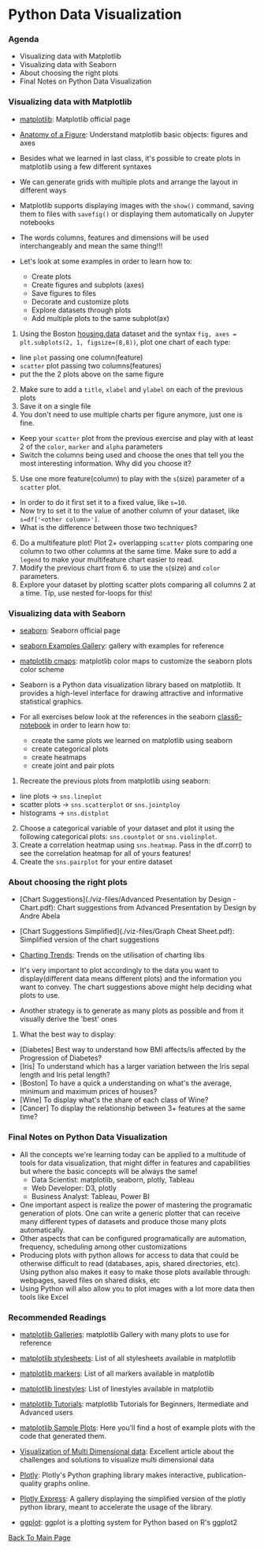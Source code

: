# Python Data Visualization

### Agenda
* Visualizing data with Matplotlib
* Visualizing data with Seaborn
* About choosing the right plots
* Final Notes on Python Data Visualization

### Visualizing data with Matplotlib
* [matplotlib](https://matplotlib.org/index.html): Matplotlib official page
* [Anatomy of a Figure](https://matplotlib.org/_images/anatomy.png): Understand matplotlib basic objects: figures and axes

* Besides what we learned in last class, it's possible to create plots in matplotlib using a few different syntaxes
* We can generate grids with multiple plots and arrange the layout in different ways
* Matplotlib supports displaying images with the `show()` command, saving them to files with `savefig()` or displaying them automatically on Jupyter notebooks
* The words columns, features and dimensions will be used interchangeably and mean the same thing!!!
* Let's look at some examples in order to learn how to:
  * Create plots
  * Create figures and subplots (axes)
  * Save figures to files
  * Decorate and customize plots
  * Explore datasets through plots
  * Add multiple plots to the same subplot(ax)

1. Using the Boston [housing.data](viz-files/boston/housing.data) dataset and the syntax `fig, axes = plt.subplots(2, 1, figsize=(8,8))`, plot one chart of each type:
  - line `plot` passing one column(feature)
  - `scatter` plot passing two columns(features)
  - put the the 2 plots above on the same figure
2. Make sure to add a `title`, `xlabel` and `ylabel` on each of the previous plots
3. Save it on a single file
4. You don't need to use multiple charts per figure anymore, just one is fine. 
  - Keep your `scatter` plot from the previous exercise and play with at least 2 of the `color`, `marker` and `alpha` parameters
  - Switch the columns being used and choose the ones that tell you the most interesting information. Why did you choose it?
5. Use one more feature(column) to play with the `s`(size) parameter of a `scatter` plot. 
* In order to do it first set it to a fixed value, like `s=10`. 
* Now try to set it to the value of another column of your dataset, like `s=df['<other column>']`. 
* What is the difference between those two techniques?
6. Do a multifeature plot! Plot 2+ overlapping `scatter` plots comparing one column to two other columns at the same time. Make sure to add a `legend` to make your multifeature chart easier to read.
7. Modify the previous chart from 6. to use the `s`(size) and `color` parameters.
8. Explore your dataset by plotting scatter plots comparing all columns 2 at a time. Tip, use nested for-loops for this!

### Visualizing data with Seaborn
* [seaborn](https://seaborn.pydata.org/): Seaborn official page
* [seaborn Examples Gallery](https://seaborn.pydata.org/examples/index.html): gallery with examples for reference
* [matplotlib cmaps](https://matplotlib.org/tutorials/colors/colormaps.html): matplotlib color maps to customize the seaborn plots color scheme

* Seaborn is a Python data visualization library based on matplotlib. It provides a high-level interface for drawing attractive and informative statistical graphics.
* For all exercises below look at the references in the seaborn [class6-notebook](https://github.com/cce-bigdataintro-1160/spring2019/tree/master/class6-notebook) in order to learn how to:
  * create the same plots we learned on matplotlib using seaborn
  * create categorical plots
  * create heatmaps
  * create joint and pair plots

1. Recreate the previous plots from matplotlib using seaborn: 
  * line plots -> `sns.lineplot`
  * scatter plots -> `sns.scatterplot` or `sns.jointploy`
  * histograms -> `sns.distplot`
2. Choose a categorical variable of your dataset and plot it using the following categorical plots: `sns.countplot` or `sns.violinplot`.
3. Create a correlation heatmap using `sns.heatmap`. Pass in the df.corr() to see the correlation heatmap for all of yours features!
4. Create the `sns.pairplot` for your entire dataset

### About choosing the right plots
* [Chart Suggestions](./viz-files/Advanced Presentation by Design - Chart.pdf): Chart suggestions from Advanced Presentation by Design by Andre Abela
* [Chart Suggestions Simplified](./viz-files/Graph Cheat Sheet.pdf): Simplified version of the chart suggestions
* [Charting Trends](https://trends.google.com/trends/explore?date=2018-03-03%202019-05-18&geo=US&q=matplotlib,seaborn,plotly,ggplot): Trends on the utilisation of charting libs

* It's very important to plot accordingly to the data you want to display(different data means different plots) and the information you want to convey. The chart suggestions above might help deciding what plots to use.
* Another strategy is to generate as many plots as possible and from it visually derive the 'best' ones

1. What the best way to display:
  * [Diabetes] Best way to understand how BMI affects/is affected by the Progression of Diabetes?
  * [Iris] To understand which has a larger variation between the Iris sepal length and Iris petal length? 
  * [Boston] To have a quick a understanding on what's the average, minimum and maximum prices of houses?
  * [Wine] To display what's the share of each class of Wine?
  * [Cancer] To display the relationship between 3+ features at the same time?

### Final Notes on Python Data Visualization
* All the concepts we're learning today can be applied to a multitude of tools for data visualization, that might differ in features and capabilities but where the basic concepts will be always the same!
  * Data Scientist: matplotlib, seaborn, plotly, Tableau
  * Web Developer: D3, plotly
  * Business Analyst: Tableau, Power BI
* One important aspect is realize the power of mastering the programatic generation of plots. One can write a generic plotter that can receive many different types of datasets and produce those many plots automatically.
* Other aspects that can be configured programatically are automation, frequency, scheduling among other customizations
* Producing plots with python allows for access to data that could be otherwise difficult to read (databases, apis, shared directories, etc). Using python also makes it easy to make those plots available through: webpages, saved files on shared disks, etc
* Using Python will also allow you to plot images with a lot more data then tools like Excel 

### Recommended Readings
* [matplotlib Galleries](https://matplotlib.org/gallery/index.html): matplotlib Gallery with many plots to use for reference
* [matplotlib stylesheets](https://matplotlib.org/gallery/style_sheets/style_sheets_reference.html): List of all stylesheets available in matplotlib
* [matplotlib markers](https://matplotlib.org/api/markers_api.html): List of all markers available in matplotlib
* [matplotlib linestyles](https://matplotlib.org/gallery/lines_bars_and_markers/line_styles_reference.html): List of linestyles available in matplotlib
* [matplotlib Tutorials](https://matplotlib.org/tutorials/index.html): matplotlib Tutorials for Beginners, Itermediate and Advanced users
* [matplotlib Sample Plots](https://matplotlib.org/tutorials/introductory/sample_plots.html#sphx-glr-tutorials-introductory-sample-plots-py): Here you'll find a host of example plots with the code that generated them.

* [Visualization of Multi Dimensional data](https://towardsdatascience.com/the-art-of-effective-visualization-of-multi-dimensional-data-6c7202990c57): Excellent article about the challenges and solutions to visualize multi dimensional data

* [Plotly](https://plot.ly/python/): Plotly's Python graphing library makes interactive, publication-quality graphs online. 
* [Plotly Express](https://www.plotly.express/): A gallery displaying the simplified version of the plotly python library, meant to accelerate the usage of the library. 
* [ggplot](http://ggplot.yhathq.com/): ggplot is a plotting system for Python based on R's ggplot2

[Back To Main Page](./index.md)
